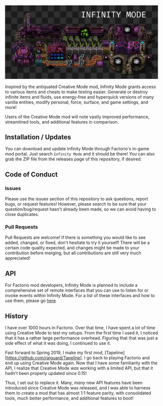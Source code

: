 ![](resources/preview.png)

Inspired by the antiquated Creative Mode mod, Infinity Mode grants access to various items and cheats to make testing easier. Generate or destroy infinite items and fluids, use energy-free and hyperquick versions of many vanilla entities, modify personal, force, surface, and game settings, and more!

Users of the Creative Mode mod will note vastly improved performance, streamlined tools, and additional features in comparison.

## Installation / Updates
You can download and update Infinity Mode through Factorio's in-game mod portal. Just search `Infinity Mode` and it should be there! You can also grab the ZIP file from the releases page of this repository, if desired.

## Code of Conduct
### Issues
Please use the issues section of this repository to ask questions, report bugs, or request features! However, please search to be sure that your question/bug/request hasn't already been made, so we can avoid having to close duplicates.

### Pull Requests
Pull Requests are welcome! If there is something you would like to see added, changed, or fixed, don't hesitate to try it yourself! There will be a certain code quality expected, and changes might be made to your contribution before merging, but all contributions are still very much appreciated!

## API
For Factorio mod developers, Infinity Mode is planned to include a comprehensive set of remote interfaces that you can use to listen for or invoke events within Infinity Mode. For a list of these interfaces and how to use them, please go [here](API.md)

## History
I have over 1000 hours in Factorio. Over that time, I have spent a lot of time using Creative Mode to test my setups. From the first time I used it, I noticed that it has a rather large performance overhead. Figuring that that was just a side effect of what it was doing, I continued to use it.

Fast forward to Spring 2019, I make my first mod, [Tapeline][https://github.com/raiguard/Tapeline]. I go back to playing Factorio and end up using Creative Mode again. Now that I have some familiarity with the API, I realize that Creative Mode _was_ working with a limited API, but that it hadn't been properly updated since 0.15!

Thus, I set out to replace it. Many, _many_ new API features have been introduced since Creative Mode was released, and I was able to harness them to create a mod that has almost 1:1 feature parity, with consolidated tools, much better performance, and additional features to boot!